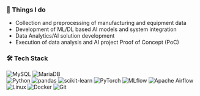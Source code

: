### 🚀 Things I do
- Collection and preprocessing of manufacturing and equipment data
- Development of ML/DL based AI models and system integration
- Data Analytics/AI solution development
- Execution of data analysis and AI project Proof of Concept (PoC)

### 🛠️ Tech Stack
![MySQL](https://img.shields.io/badge/MySQL-4479A1.svg?&style=flat&logo=MySQL&logoColor=white)
![MariaDB](https://img.shields.io/badge/MariaDB-003545.svg?&style=flat&logo=MariaDB&logoColor=white)\
![Python](https://img.shields.io/badge/Python-3776AB.svg?&style=flat&logo=Python&logoColor=white)
![pandas](https://img.shields.io/badge/pandas-150458.svg?&style=flat&logo=pandas&logoColor=white)
![scikit-learn](https://img.shields.io/badge/scikitlearn-F7931E.svg?&style=flat&logo=scikit-learn&logoColor=white)
![PyTorch](https://img.shields.io/badge/PyTorch-EE4C2C.svg?&style=flat&logo=PyTorch&logoColor=white)
![MLflow](https://img.shields.io/badge/MLflow-0194E2.svg?&style=flat&logo=MLflow&logoColor=white)
![Apache Airflow](https://img.shields.io/badge/Airflow-017CEE.svg?&style=flat&logo=ApacheAirflow&logoColor=white)\
![Linux](https://img.shields.io/badge/linux-FCC624.svg?&style=flat&logo=Linux&logoColor=black)
![Docker](https://img.shields.io/badge/Docker-2496ED.svg?&style=flat&logo=Docker&logoColor=white)
![Git](https://img.shields.io/badge/Git-F05032.svg?&style=flat&logo=Git&logoColor=white)
